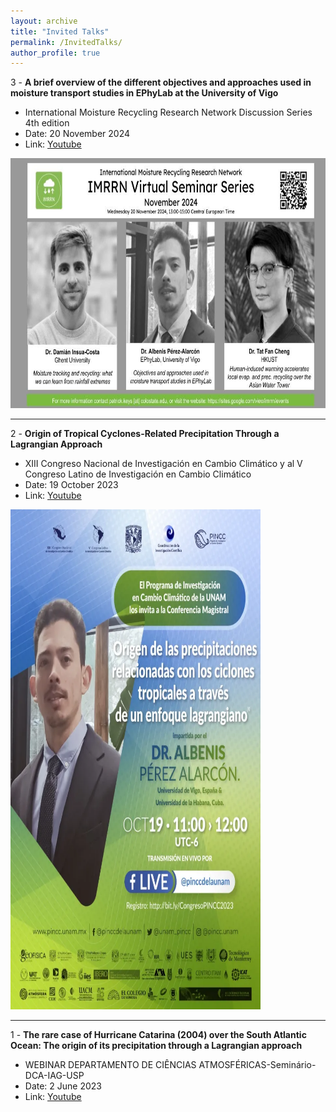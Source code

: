 ```yaml
---
layout: archive
title: "Invited Talks"
permalink: /InvitedTalks/
author_profile: true
---
```


3 - <b> A brief overview of the different objectives and approaches used in moisture transport studies in EPhyLab at the University of Vigo </b>
  - International Moisture Recycling Research Network Discussion Series 4th edition
  - Date: 20 November 2024
  - Link: <a href ="https://www.youtube.com/watch?v=D6HTcL54S_w" target="blank"> Youtube </a>

  <img title="International Moisture Recycling Research Network Discussion Series 4th edition" alt="IMRRN_November2024_Seminar" src="/images/IMRRN_November2024_Seminar.jpg" width="800" height="400"/>


----------------------------------------------------------------------------------------------------
  
2 - <b> Origin of Tropical Cyclones-Related Precipitation Through a Lagrangian Approach </b>
  - XIII Congreso Nacional de Investigación en Cambio Climático y al V Congreso Latino de Investigación en Cambio Climático   
  - Date: 19 October 2023
  - Link: <a href ="https://www.youtube.com/watch?v=CfHa4gSPPQA" target="blank"> Youtube </a>

   <img title="XIII Congreso Nacional de Investigación en Cambio Climático" alt="pincc-19" src="/images/magistral-pincc-19.png" width="400" height="800"/>


----------------------------------------------------------------------------------------------------

1 - <b> The rare case of Hurricane Catarina (2004) over the South Atlantic Ocean: The origin of its precipitation through a Lagrangian approach </b>
  - WEBINAR DEPARTAMENTO DE CIÊNCIAS ATMOSFÉRICAS-Seminário-DCA-IAG-USP 
  - Date: 2 June 2023
  - Link: <a href ="https://www.youtube.com/watch?v=3EW8Rcbdf4Y" target="blank"> Youtube </a>


